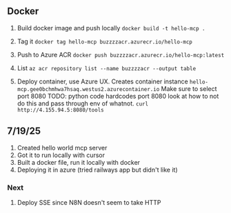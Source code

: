 ## Docker
1. Build docker image and push locally
   ```docker build -t hello-mcp .```

2. Tag it
   ```docker tag hello-mcp buzzzzacr.azurecr.io/hello-mcp```

3. Push to Azure ACR
   ```docker push buzzzzacr.azurecr.io/hello-mcp:latest```

4. List
   ```az acr repository list --name buzzzzacr --output table```

5. Deploy container, use Azure UX.
   Creates container instance `hello-mcp.gee0bchmhwa7hsaq.westus2.azurecontainer.io`
   Make sure to select port 8080
   TODO: python code hardcodes port 8080 look at how to not do this and pass through env of whatnot.
   `curl http://4.155.94.5:8080/tools`


## 7/19/25

1. Created hello world mcp server
2. Got it to run locally with cursor
3. Built a docker file, run it locally with docker
4. Deploying it in azure (tried railways app but didn't like it)

### Next
1. Deploy SSE since N8N doesn't seem to take HTTP